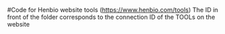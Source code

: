 #Code for Henbio website tools
(https://www.henbio.com/tools)
The ID in front of the folder corresponds to the connection ID of the TOOLs on the website
